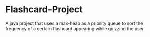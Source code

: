 # Flashcard-Project
A java project that uses a max-heap as a priority queue to sort the frequency of a certain flashcard appearing while quizzing the user.

